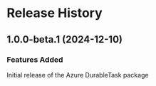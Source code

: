 # Release History
    
## 1.0.0-beta.1 (2024-12-10)

### Features Added

Initial release of the Azure DurableTask package
